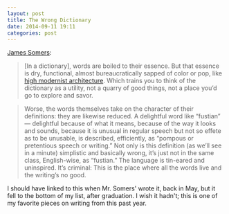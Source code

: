 ```yaml
---
layout: post
title: The Wrong Dictionary
date: 2014-09-11 19:11
categories: post
---
```

[James Somers](http://jsomers.net/blog/dictionary):

> [In a dictionary], words are boiled to their essence. But that essence is dry, functional, almost bureaucratically sapped of color or pop, like [high modernist architecture](http://upload.wikimedia.org/wikipedia/commons/6/6f/Pruitt-Igoe-overview.jpg). Which trains you to think of the dictionary as a utility, not a quarry of good things, not a place you’d go to explore and savor.

> Worse, the words themselves take on the character of their definitions: they are likewise reduced. A delightful word like “fustian” — delightful because of what it means, because of the way it looks and sounds, because it is unusual in regular speech but not so effete as to be unusable, is described, efficiently, as “pompous or pretentious speech or writing.” Not only is this definition (as we’ll see in a minute) simplistic and basically wrong, it’s just not in the same class, English-wise, as “fustian.” The language is tin-eared and uninspired. It’s criminal: This is the place where all the words live and the writing’s no good.

I should have linked to this when Mr. Somers' wrote it, back in May, but it fell to the bottom of my list, after graduation. I wish it hadn't; this is one of my favorite pieces on writing from this past year. 